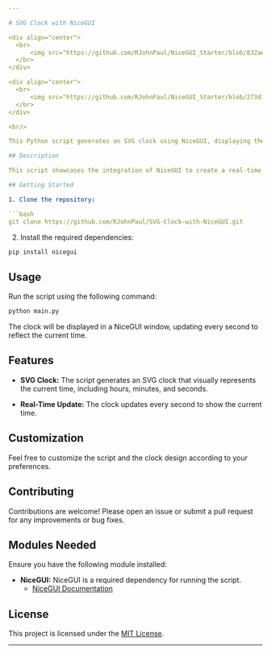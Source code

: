 ```yaml
---

# SVG Clock with NiceGUI

<div align="center">
  <br>
      <img src="https://github.com/RJohnPaul/NiceGUI_Starter/blob/832aea08fa2f6bddd55c1676991881a115e0ceda/Frame%207.png" alt="Project Banner">
  </br>
</div>

<div align="center">
  <br>
      <img src="https://github.com/RJohnPaul/NiceGUI_Starter/blob/273d1ec9eb84f14744338cdd422616bd9ea17155/Frame-5.png" alt="Project Banner">
  </br>
</div>

<br/>

This Python script generates an SVG clock using NiceGUI, displaying the current time. The clock design was adapted from [Station_Clock.svg on Wikipedia](https://de.m.wikipedia.org/wiki/Datei:Station_Clock.svg).

## Description

This script showcases the integration of NiceGUI to create a real-time SVG clock. The clock's design is inspired by traditional station clocks and visually represents the current time, including hours, minutes, and seconds. The script utilizes NiceGUI to provide a clean and intuitive graphical user interface for displaying the clock.

## Getting Started

1. Clone the repository:

```bash
git clone https://github.com/RJohnPaul/SVG-Clock-with-NiceGUI.git
```

2. Install the required dependencies:

```bash
pip install nicegui
```

## Usage

Run the script using the following command:

```bash
python main.py
```

The clock will be displayed in a NiceGUI window, updating every second to reflect the current time.

## Features

- **SVG Clock:** The script generates an SVG clock that visually represents the current time, including hours, minutes, and seconds.

- **Real-Time Update:** The clock updates every second to show the current time.

## Customization

Feel free to customize the script and the clock design according to your preferences.

## Contributing

Contributions are welcome! Please open an issue or submit a pull request for any improvements or bug fixes.

## Modules Needed

Ensure you have the following module installed:

- **NiceGUI:** NiceGUI is a required dependency for running the script.
  - [NiceGUI Documentation](https://nicegui.io/docs/)

## License

This project is licensed under the [MIT License](LICENSE).

---
```

